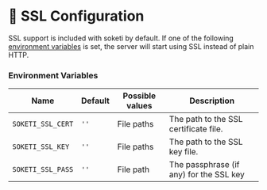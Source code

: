 # 🔐 SSL Configuration

SSL support is included with soketi by default. If one of the following [environment variables](environment-variables.md) is set, the server will start using SSL instead of plain HTTP.

### Environment Variables

| Name              | Default | Possible values | Description                             |
| ----------------- | ------- | --------------- | --------------------------------------- |
| `SOKETI_SSL_CERT` | `''`    | File paths      | The path to the SSL certificate file.   |
| `SOKETI_SSL_KEY`  | `''`    | File paths      | The path to the SSL key file.           |
| `SOKETI_SSL_PASS` | `''`    | File path       | The passphrase (if any) for the SSL key |
